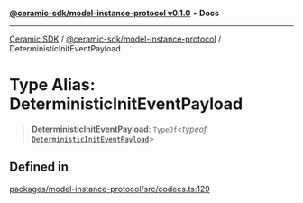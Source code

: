 [**@ceramic-sdk/model-instance-protocol v0.1.0**](../README.md) • **Docs**

***

[Ceramic SDK](../../../README.md) / [@ceramic-sdk/model-instance-protocol](../README.md) / DeterministicInitEventPayload

# Type Alias: DeterministicInitEventPayload

> **DeterministicInitEventPayload**: `TypeOf`\<*typeof* [`DeterministicInitEventPayload`](../variables/DeterministicInitEventPayload.md)\>

## Defined in

[packages/model-instance-protocol/src/codecs.ts:129](https://github.com/ceramicstudio/ceramic-sdk/blob/a220cbca7950f690af7f3d03a0023681bb9f5426/packages/model-instance-protocol/src/codecs.ts#L129)
